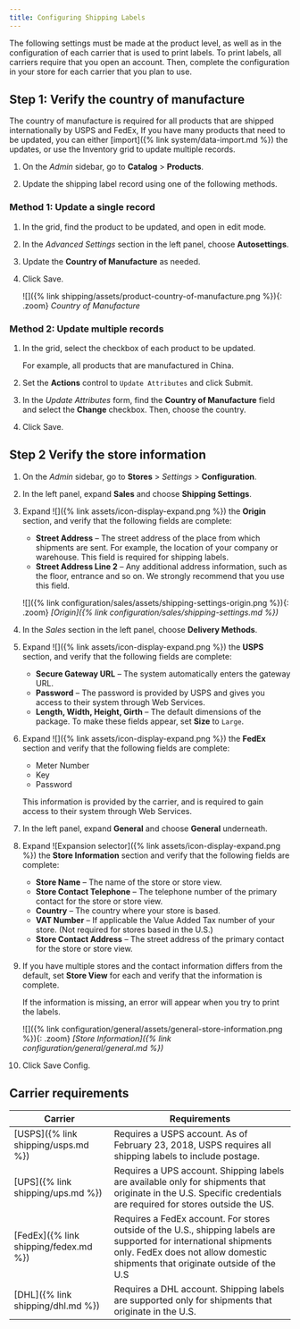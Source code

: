 ```yaml
---
title: Configuring Shipping Labels
---
```


The following settings must be made at the product level, as well as in the configuration of each carrier that is used to print labels. To print labels, all carriers require that you open an account. Then, complete the configuration in your store for each carrier that you plan to use.

## Step 1: Verify the country of manufacture

The country of manufacture is required for all products that are shipped internationally by USPS and FedEx, If you have many products that need to be updated, you can either [import]({% link system/data-import.md %}) the updates, or use the Inventory grid to update multiple records.

1. On the _Admin_ sidebar, go to **Catalog** > **Products**.

1. Update the shipping label record using one of the following methods.

### Method 1: Update a single record

1. In the grid, find the product to be updated, and open in edit mode.

1. In the _Advanced Settings_ section in the left panel, choose **Autosettings**.

1. Update the **Country of Manufacture** as needed.

1. Click <span class="btn">Save</span>.

   ![]({% link shipping/assets/product-country-of-manufacture.png %}){: .zoom}
   _Country of Manufacture_

### Method 2: Update multiple records

1. In the grid, select the checkbox of each product to be updated.

   For example, all products that are manufactured in China.

1. Set the **Actions** control to `Update Attributes` and click <span class="btn">Submit</span>.

1. In the _Update Attributes_ form, find the **Country of Manufacture** field and select the **Change** checkbox. Then, choose the country.

1. Click <span class="btn">Save</span>.

## Step 2 Verify the store information

1. On the _Admin_ sidebar, go to **Stores** > _Settings_ > **Configuration**.

1. In the left panel, expand **Sales** and choose **Shipping Settings**.

1. Expand ![]({% link assets/icon-display-expand.png %}) the **Origin** section, and verify that the following fields are complete:

   - **Street Address** – The street address of the place from which shipments are sent. For example, the location of your company or warehouse. This field is required for shipping labels.
   - **Street Address Line 2** – Any additional address information, such as the floor, entrance and so on. We strongly recommend that you use this field.

   ![]({% link configuration/sales/assets/shipping-settings-origin.png %}){: .zoom}
   _[Origin]({% link configuration/sales/shipping-settings.md %})_

1. In the _Sales_ section in the left panel, choose **Delivery Methods**.

1. Expand ![]({% link assets/icon-display-expand.png %}) the **USPS** section, and verify that the following fields are complete:

   - **Secure Gateway URL** – The system automatically enters the gateway URL.
   - **Password** – The password is provided by USPS and gives you access to their system through Web Services.
   - **Length, Width, Height, Girth** – The default dimensions of the package. To make these fields appear, set **Size** to `Large`.

1. Expand ![]({% link assets/icon-display-expand.png %}) the **FedEx** section and verify that the following fields are complete:

   - Meter Number
   - Key
   - Password

   This information is provided by the carrier, and is required to gain access to their system through Web Services.

1. In the left panel, expand **General** and choose **General** underneath.

1. Expand ![Expansion selector]({% link assets/icon-display-expand.png %}) the **Store Information** section and verify that the following fields are complete:

   - **Store Name** – The name of the store or store view.
   - **Store Contact Telephone** – The telephone number of the primary contact for the store or store view.
   - **Country** – The country where your store is based.
   - **VAT Number** – If applicable the Value Added Tax number of your store. (Not required for stores based in the U.S.)
   - **Store Contact Address** – The street address of the primary contact for the store or store view.

1. If you have multiple stores and the contact information differs from the default, set **Store View** for each and verify that the information is complete.

   If the information is missing, an error will appear when you try to print the labels.

   ![]({% link configuration/general/assets/general-store-information.png %}){: .zoom}
   _[Store Information]({% link configuration/general/general.md %})_

1. Click <span class="btn">Save Config</span>.

## Carrier requirements

|Carrier|Requirements|
|-------|--------|
|[USPS]({% link shipping/usps.md %})|Requires a USPS account. As of February 23, 2018, USPS requires all shipping labels to include postage.|
[UPS]({% link shipping/ups.md %})|Requires a UPS account. Shipping labels are available only for shipments that originate in the U.S. Specific credentials are required for stores outside the US.|
|[FedEx]({% link shipping/fedex.md %})|Requires a FedEx account. For stores outside of the U.S., shipping labels are supported for international shipments only. FedEx does not allow domestic shipments that originate outside of the U.S|
[DHL]({% link shipping/dhl.md %})|Requires a DHL account. Shipping labels are supported only for shipments that originate in the U.S.|
